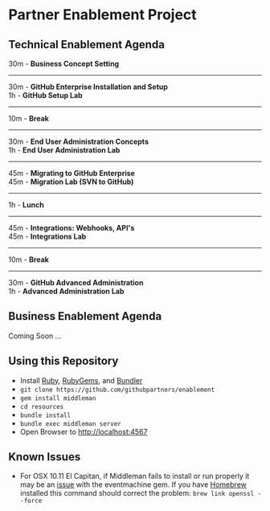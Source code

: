 # Partner Enablement Project

## Technical Enablement Agenda  
30m - **Business Concept Setting**

---  
30m - **GitHub Enterprise Installation and Setup**  
1h - **GitHub Setup Lab**  

---
10m - **Break**

---
30m - **End User Administration Concepts**  
1h - **End User Administration Lab**

---
45m - **Migrating to GitHub Enterprise**  
45m - **Migration Lab (SVN to GitHub)**

---
1h - **Lunch**

---
45m - **Integrations: Webhooks, API's**  
45m - **Integrations Lab**  

---
10m - **Break**

---
30m - **GitHub Advanced Administration**  
1h - **Advanced Administration Lab**

## Business Enablement Agenda

Coming Soon ...

## Using this Repository
- Install [Ruby](https://github.com/rbenv/rbenv), [RubyGems](https://github.com/rubygems/rubygems), and [Bundler](https://github.com/bundler/bundler)
- `git clone https://github.com/githubpartners/enablement`
- `gem install middleman`
- `cd resources`
- `bundle install`
- `bundle exec middleman server`
- Open Browser to [http://localhost:4567](http://localhost:4567)

## Known Issues
 - For OSX 10.11 El Capitan, if Middleman fails to install or run properly it may be an [issue](https://github.com/eventmachine/eventmachine/issues/643) with the eventmachine gem.  If you have [Homebrew](http://brew.sh/) installed this command should correct the problem: `brew link openssl --force`
